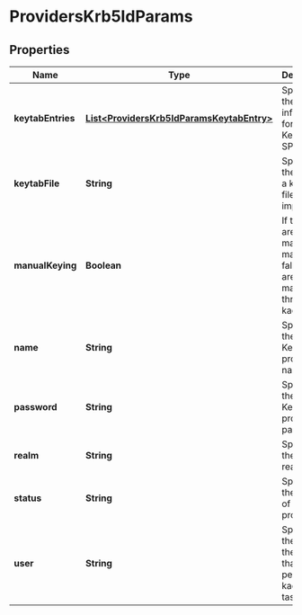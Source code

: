 
# ProvidersKrb5IdParams

## Properties
Name | Type | Description | Notes
------------ | ------------- | ------------- | -------------
**keytabEntries** | [**List&lt;ProvidersKrb5IdParamsKeytabEntry&gt;**](ProvidersKrb5IdParamsKeytabEntry.md) | Specifies the key information for the Kerberos SPNs. |  [optional]
**keytabFile** | **String** | Specifies the path to a keytab file to import. |  [optional]
**manualKeying** | **Boolean** | If true, keys are managed manually. If false, keys are managed through kadmin. |  [optional]
**name** | **String** | Specifies the Kerberos provider name. |  [optional]
**password** | **String** | Specifies the Kerberos provider password. |  [optional]
**realm** | **String** | Specifies the name of realm. |  [optional]
**status** | **String** | Specifies the status of the provider. |  [optional]
**user** | **String** | Specifies the name of the user that performs kadmin tasks. |  [optional]




